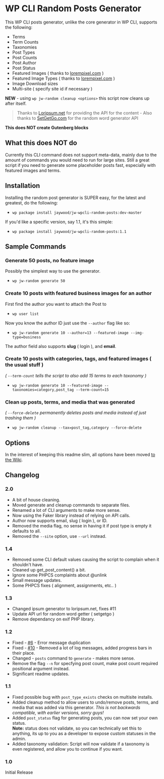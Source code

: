 # WP CLI Random Posts Generator

This WP CLI posts generator, unlike the core generator in WP CLI, supports the following:

* Terms
* Term Counts
* Taxonomies
* Post Types
* Post Counts
* Post Author
* Post Status
* Featured Images ( thanks to [lorempixel.com](http://lorempixel.com) )
* Featured Image Types ( thanks to [lorempixel.com](http://lorempixel.com) )
* Image Download sizes
* Multi-site ( specify site id if necessary )

**NEW** - using `wp jw-random cleanup <options>` this script now cleans up after itself.

> Thanks to [Loripsum.net](http://loripsum.net/) for providing the API for the content - Also thanks to [SetGetGo.com](http://randomword.setgetgo.com/) for the random word generator API

**This does NOT create Gutenberg blocks**

## What this does NOT do
Currently this CLI command does not support meta-data, mainly due to the amount of commands you would need to run for large sites. Still a great script if you need to generate some placeholder posts fast, especially with featured images and terms.

## Installation
Installing the random post generator is SUPER easy, for the latest and greatest, do the following:
* `wp package install jaywood/jw-wpcli-random-posts:dev-master`

If you'd like a specific version, say 1.1, it's this simple:
* `wp package install jaywood/jw-wpcli-random-posts:1.1`

## Sample Commands

### Generate 50 posts, no feature image
Possibly the simplest way to use the generator.
* `wp jw-random generate 50`

### Create 10 posts with featured business images for an author
First find the author you want to attach the Post to
* `wp user list`

Now you know the author ID just use the `--author` flag like so:
* `wp jw-random generate 10 --author=13 --featured-image --img-type=business`

The author field also supports **slug** ( login ), and **email**.

### Create 10 posts with categories, tags, and featured images ( the usual stuff )
_( `--term-count` tells the script to also add 15 terms to each taxonomy )_
* `wp jw-random generate 10 --featured-image --taxonomies=category,post_tag --term-count=15`

### Clean up posts, terms, and media that was generated
_( `--force-delete` permanently deletes posts and media instead of just trashing them )_
* `wp jw-random cleanup --tax=post_tag,category --force-delete`

## Options

In the interest of keeping this readme slim, all options have been moved [to the Wiki](https://github.com/JayWood/jw-wpcli-random-posts/wiki).

## Changelog

### 2.0
* A bit of house cleaning.
* Moved generate and cleanup commands to separate files.
* Renamed a lot of CLI arguments to make more sense.
* Now using the Faker library instead of relying on API calls.
* Author now supports email, slug ( login ), or ID.
* Removed the media flag, no sense in having it if post type is empty it defaults to all.
* Removed the `--site` option, use `--url` instead.

### 1.4
* Removed some CLI default values causing the script to complain when it shouldn't have.
* Cleaned up get_post_content() a bit.
* Ignore some PHPCS complaints about @unlink
* Small message updates.
* Some PHPCS fixes ( alignment, assignments, etc.. )

### 1.3
* Changed ipsum generator to loripsum.net, fixes #11
* Update API url for random word getter ( setgetgo )
* Remove dependancy on exif PHP library.

### 1.2
* Fixed - [#6](https://github.com/JayWood/jw-wpcli-random-posts/issues/6) - Error message duplication
* Fixed - [#10](https://github.com/JayWood/jw-wpcli-random-posts/issues/10) - Removed a lot of log messages, added progress bars in their place.
* Changed - `posts` command to `generate` - makes more sense.
* Remove the flag `--n` for specfying post count, make post count required positional argument instead.
* Significant readme updates.

### 1.1
* Fixed possible bug with `post_type_exists` checks on multisite installs.
* Added cleanup method to allow users to undo/remove posts, terms, and media that was added via this generator. _This is not backwards compatible, with earlier versions, sorry guys!_
* Added `post_status` flag for generating posts, you can now set your own status.   
**Note:** status does not validate, so you can technically set this to anything, its up to you as a developer to expose custom statuses in the admin.
* Added taxonomy validation: Script will now validate if a taxonomy is even registered, and allow you to continue if you want.

### 1.0
Initial Release
